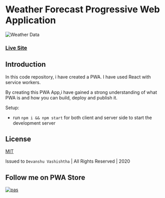 # Weather Forecast Progressive Web Application
![Weather Data](https://i.imgur.com/3csowzj.png)

### [Live Site](https://web-codegrammer-weather-app.netlify.app/)

## Introduction

In this code repository, i have created a PWA. I have used React with service workers.

By creating this PWA App,i have gained a strong understanding of what PWA is and how you can build, deploy and publish it.

Setup:
- run ```npm i && npm start``` for both client and server side to start the development server

## License 

[MIT](https://github.com/web-codegrammer/Weather-Forecast-Progressive-web-Application/blob/master/LICENSE)

Issued to ```Devanshu Vashishtha``` | All Rights Reserved | 2020

## Follow me on PWA Store 

[![pas](https://img.shields.io/static/v1?&message=ProgressiveApp.Store&color=74b9ff&style=flat&label=Follow%20Weather%20App%20by%20DevanshuV%20at)](https://progressiveapp.store/pwa/Weather-App-by-DevanshuV)
